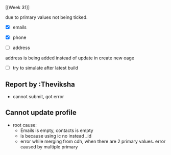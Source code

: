  [[Week 31]]

due to primary values not being ticked.
- [x] emails
- [x] phone
- [ ] address



address is being added instead of update in create new oage
- [ ] try to simulate after latest build



## Report by :Theviksha 
- cannot submit, got error



## Cannot update profile
- root cause:
	- Emails is empty, contacts is empty
	- is because using ic no instead _id
	- error while merging from cdh, when there are 2 primary values. error caused by multiple primary
